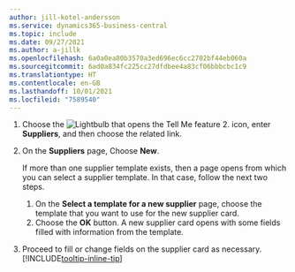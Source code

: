 ```yaml
---
author: jill-kotel-andersson
ms.service: dynamics365-business-central
ms.topic: include
ms.date: 09/27/2021
ms.author: a-jillk
ms.openlocfilehash: 6a0a0ea80b3570a3ed696ec6cc2702bf44eb060a
ms.sourcegitcommit: 6ad0a834fc225cc27dfdbee4a83cf06bbbcbc1c9
ms.translationtype: HT
ms.contentlocale: en-GB
ms.lasthandoff: 10/01/2021
ms.locfileid: "7589540"
---
```

1. Choose the ![Lightbulb that opens the Tell Me feature 2.](../media/ui-search/search_small.png "Tell me what you want to do") icon, enter **Suppliers**, and then choose the related link.  
2. On the **Suppliers** page, Choose **New**.

    If more than one supplier template exists, then a page opens from which you can select a supplier template. In that case, follow the next two steps.
    1. On the **Select a template for a new supplier** page, choose the template that you want to use for the new supplier card.
    2. Choose the **OK** button. A new supplier card opens with some fields filled with information from the template.
3. Proceed to fill or change fields on the supplier card as necessary. [!INCLUDE[tooltip-inline-tip](tooltip-inline-tip_md.md)]

